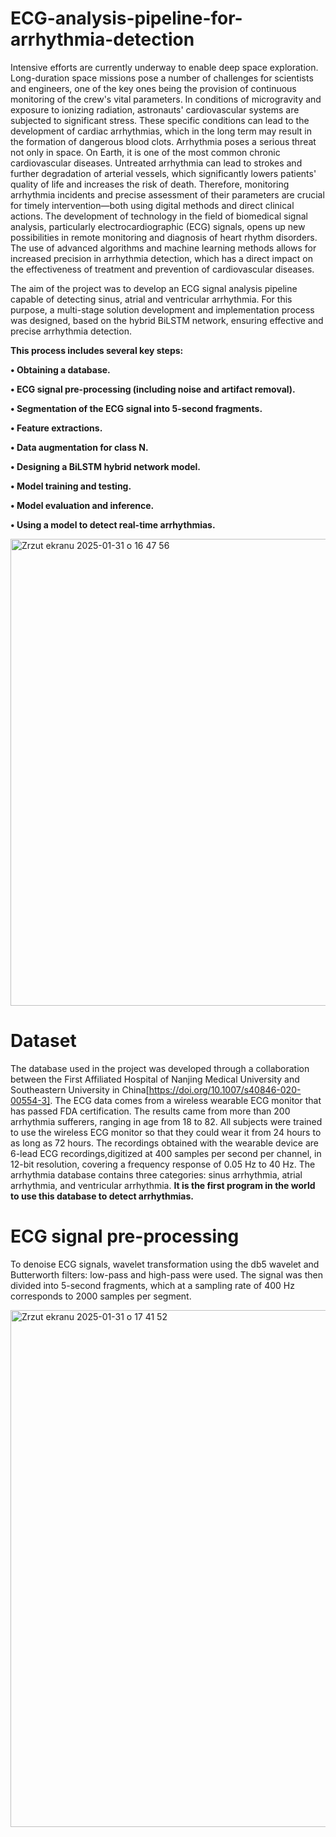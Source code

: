 # ECG-analysis-pipeline-for-arrhythmia-detection

Intensive efforts are currently underway to enable deep space exploration. Long-duration
space missions pose a number of challenges for scientists and engineers, one of the key ones being the provision of continuous monitoring of the crew's vital parameters. In conditions of microgravity and exposure to ionizing radiation, astronauts' cardiovascular systems are subjected to significant stress. These specific conditions can lead to the development of cardiac arrhythmias, which in the long term may result in the formation of dangerous blood clots. Arrhythmia poses a serious threat not only in space. On Earth, it is one of the most common chronic cardiovascular diseases. Untreated arrhythmia can lead to strokes and further degradation of arterial vessels, which significantly lowers patients' quality of life and increases the risk of death. Therefore, monitoring arrhythmia incidents and precise assessment of their parameters are crucial for timely intervention—both using digital methods and direct clinical actions. The development of technology in the field of biomedical signal analysis, particularly electrocardiographic (ECG) signals, opens up new possibilities in remote monitoring and diagnosis of heart rhythm disorders. The use of advanced algorithms and machine learning methods allows for increased precision in arrhythmia detection, which has a direct impact on the effectiveness of treatment and prevention of cardiovascular diseases.


The aim of the project was to develop an ECG signal analysis pipeline capable of detecting sinus, atrial and ventricular arrhythmia. For this purpose, a multi-stage solution development and implementation process was designed, based on the hybrid BiLSTM network, ensuring effective and precise arrhythmia detection.

**This process includes several key steps:**

**•	Obtaining a database.**

**•	ECG signal pre-processing (including noise and artifact removal).**

**• Segmentation of the ECG signal into 5-second fragments.**

**•	Feature extractions.**

**•	Data augmentation for class N.**

**•	Designing a BiLSTM hybrid network model.**

**•	Model training and testing.**

**•	Model evaluation and inference.**

**•	Using a model to detect real-time arrhythmias.**



<img width="747" alt="Zrzut ekranu 2025-01-31 o 16 47 56" src="https://github.com/user-attachments/assets/f48d88ea-2eaf-4067-b603-d4db508410fe" />


# Dataset

The database used in the project was developed through a collaboration between the First
Affiliated Hospital of Nanjing Medical University and Southeastern University in China[https://doi.org/10.1007/s40846-020-00554-3]. The ECG data comes from a wireless wearable ECG monitor that has passed FDA certification. The results came from more than 200 arrhythmia sufferers, ranging in age from 18 to 82. All subjects were trained to use the wireless ECG monitor so that they could wear it from 24 hours to as long as 72 hours. The recordings obtained with the wearable device are 6-lead ECG recordings,digitized at 400 samples per second per channel, in 12-bit resolution, covering a frequency response of 0.05 Hz to 40 Hz. The arrhythmia database contains three categories: sinus arrhythmia, atrial arrhythmia, and ventricular arrhythmia. **It is the first program in the world to use this database to detect arrhythmias.**

# ECG signal pre-processing

To denoise ECG signals, wavelet transformation using the db5 wavelet and Butterworth filters: low-pass and high-pass were used. The signal was then divided into 5-second fragments, which at a sampling rate of 400 Hz corresponds to 2000 samples per segment.


<img width="827" alt="Zrzut ekranu 2025-01-31 o 17 41 52" src="https://github.com/user-attachments/assets/dae74ed0-c336-471d-b6bc-aa8004f877ab" />


